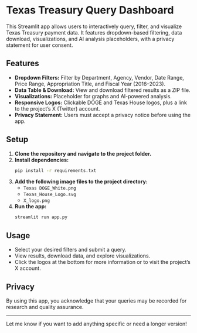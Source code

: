 # Texas Treasury Query Dashboard

This Streamlit app allows users to interactively query, filter, and visualize Texas Treasury payment data. It features dropdown-based filtering, data download, visualizations, and AI analysis placeholders, with a privacy statement for user consent.

## Features

- **Dropdown Filters:** Filter by Department, Agency, Vendor, Date Range, Price Range, Appropriation Title, and Fiscal Year (2016–2023).
- **Data Table & Download:** View and download filtered results as a ZIP file.
- **Visualizations:** Placeholder for graphs and AI-powered analysis.
- **Responsive Logos:** Clickable DOGE and Texas House logos, plus a link to the project’s X (Twitter) account.
- **Privacy Statement:** Users must accept a privacy notice before using the app.

## Setup

1. **Clone the repository and navigate to the project folder.**
2. **Install dependencies:**
   ```bash
   pip install -r requirements.txt
   ```
3. **Add the following image files to the project directory:**
   - `Texas DOGE_White.png`
   - `Texas_House_Logo.svg`
   - `X_logo.png`
4. **Run the app:**
   ```bash
   streamlit run app.py
   ```

## Usage

- Select your desired filters and submit a query.
- View results, download data, and explore visualizations.
- Click the logos at the bottom for more information or to visit the project’s X account.

## Privacy

By using this app, you acknowledge that your queries may be recorded for research and quality assurance.

---

Let me know if you want to add anything specific or need a longer version!
